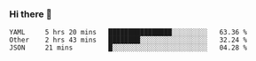 ### Hi there 👋

<!--
**yeya24/yeya24** is a ✨ _special_ ✨ repository because its `README.md` (this file) appears on your GitHub profile.

Here are some ideas to get you started:

- 🔭 I’m currently working on ...
- 🌱 I’m currently learning ...
- 👯 I’m looking to collaborate on ...
- 🤔 I’m looking for help with ...
- 💬 Ask me about ...
- 📫 How to reach me: ...
- 😄 Pronouns: ...
- ⚡ Fun fact: ...
-->

<!--START_SECTION:waka-->
```text
YAML     5 hrs 20 mins   ████████████████░░░░░░░░░   63.36 % 
Other    2 hrs 43 mins   ████████░░░░░░░░░░░░░░░░░   32.24 % 
JSON     21 mins         █░░░░░░░░░░░░░░░░░░░░░░░░   04.28 % 
```
<!--END_SECTION:waka-->

